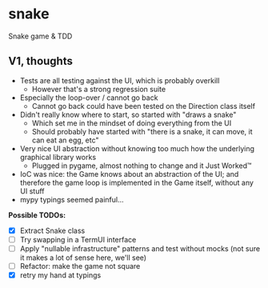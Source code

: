 # snake

Snake game &amp; TDD

## V1, thoughts

- Tests are all testing against the UI, which is probably overkill
  - However that's a strong regression suite
- Especially the loop-over / cannot go back
  - Cannot go back could have been tested on the Direction class itself
- Didn't really know where to start, so started with "draws a snake"
  - Which set me in the mindset of doing everything from the UI
  - Should probably have started with "there is a snake, it can move, it can eat an egg, etc"
- Very nice UI abstraction without knowing too much how the underlying graphical library works
  - Plugged in pygame, almost nothing to change and it Just Worked™
- IoC was nice: the Game knows about an abstraction of the UI; and therefore the game loop is implemented in the Game itself, without any UI stuff
- mypy typings seemed painful...

**Possible TODOs:**

- [x] Extract Snake class
- [ ] Try swapping in a TermUI interface
- [ ] Apply "nullable infrastructure" patterns and test without mocks (not sure it makes a lot of sense here, we'll see)
- [ ] Refactor: make the game not square
- [x] retry my hand at typings
